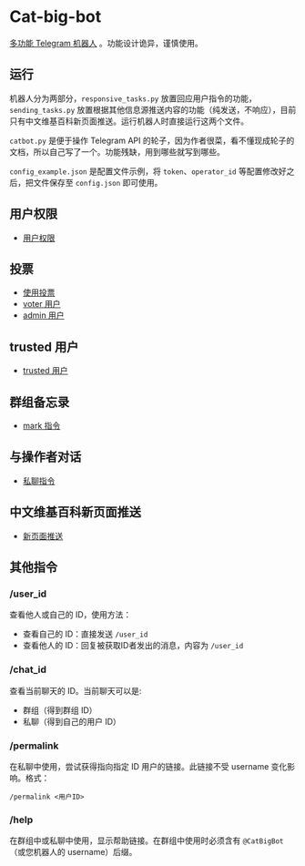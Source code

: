 # Cat-big-bot
[多功能 Telegram 机器人](https://t.me/CatBigBot) 。功能设计诡异，谨慎使用。

## 运行

机器人分为两部分，`responsive_tasks.py` 放置回应用户指令的功能，`sending_tasks.py` 放置根据其他信息源推送内容的功能（纯发送，不响应），目前只有中文维基百科新页面推送。运行机器人时直接运行这两个文件。

`catbot.py` 是便于操作 Telegram API 的轮子，因为作者很菜，看不懂现成轮子的文档，所以自己写了一个。功能残缺，用到哪些就写到哪些。

`config_example.json` 是配置文件示例，将 `token`、`operator_id` 等配置修改好之后，把文件保存至 `config.json` 即可使用。

## 用户权限

* [用户权限](docs/user_right.md)

## 投票

* [使用投票](docs/poll.md)
* [voter 用户](docs/voter.md)
* [admin 用户](docs/admin.md)

## trusted 用户

* [trusted 用户](docs/trusted.md)

## 群组备忘录

* [mark 指令](docs/mark.md)

## 与操作者对话

* [私聊指令](docs/pm.md)

## 中文维基百科新页面推送

* [新页面推送](docs/new_pages.md)

## 其他指令

### /user_id

查看他人或自己的 ID，使用方法：

* 查看自己的 ID：直接发送 `/user_id`
* 查看他人的 ID：回复被获取ID者发出的消息，内容为 `/user_id`

### /chat_id

查看当前聊天的 ID。当前聊天可以是:

* 群组（得到群组 ID）
* 私聊（得到自己的用户 ID）

### /permalink

在私聊中使用，尝试获得指向指定 ID 用户的链接。此链接不受 username 变化影响。格式：

```
/permalink <用户ID>
```

### /help

在群组中或私聊中使用，显示帮助链接。在群组中使用时必须含有 `@CatBigBot` （或您机器人的 username）后缀。
